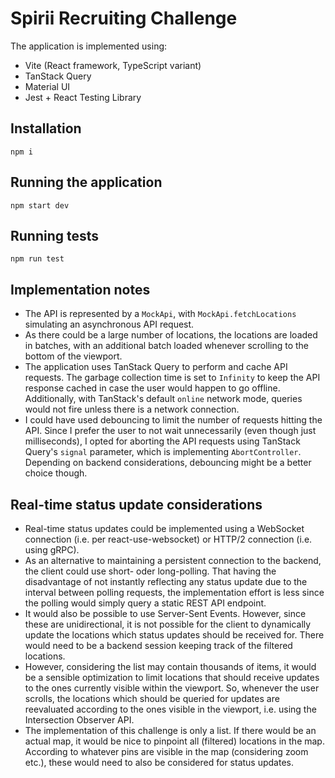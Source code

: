 # Spirii Recruiting Challenge

The application is implemented using:
- Vite (React framework, TypeScript variant)
- TanStack Query
- Material UI
- Jest + React Testing Library

## Installation

```
npm i
```

## Running the application

```
npm start dev
```

## Running tests

```
npm run test
```

## Implementation notes

- The API is represented by a `MockApi`, with `MockApi.fetchLocations` simulating an asynchronous API request.
- As there could be a large number of locations, the locations are loaded in batches, with an additional batch loaded whenever scrolling to the bottom of the viewport.
- The application uses TanStack Query to perform and cache API requests. The garbage collection time is set to `Infinity` to keep the API response cached in case the user would happen to go offline. Additionally, with TanStack's default `online` network mode, queries would not fire unless there is a network connection. 
- I could have used debouncing to limit the number of requests hitting the API. Since I prefer the user to not wait unnecessarily (even though just milliseconds), I opted for aborting the API requests using TanStack Query's `signal` parameter, which is implementing `AbortController`. Depending on backend considerations, debouncing might be a better choice though.

## Real-time status update considerations

- Real-time status updates could be implemented using a WebSocket connection (i.e. per react-use-websocket) or HTTP/2 connection (i.e. using gRPC).
- As an alternative to maintaining a persistent connection to the backend, the client could use short- oder long-polling. That having the disadvantage of not instantly reflecting any status update due to the interval between polling requests, the implementation effort is less since the polling would simply query a static REST API endpoint.
- It would also be possible to use Server-Sent Events. However, since these are unidirectional, it is not possible for the client to dynamically update the locations which status updates should be received for. There would need to be a backend session keeping track of the filtered locations.
- However, considering the list may contain thousands of items, it would be a sensible optimization to limit locations that should receive updates to the ones currently visible within the viewport. So, whenever the user scrolls, the locations which should be queried for updates are reevaluated according to the ones visible in the viewport, i.e. using the Intersection Observer API.
- The implementation of this challenge is only a list. If there would be an actual map, it would be nice to pinpoint all (filtered) locations in the map. According to whatever pins are visible in the map (considering zoom etc.), these would need to also be considered for status updates. 
